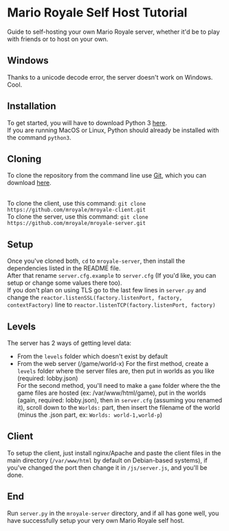 # Mario Royale Self Host Tutorial
Guide to self-hosting your own Mario Royale server, whether it'd be to play with friends or to host on your own.

## Windows
Thanks to a unicode decode error, the server doesn't work on Windows. Cool.

## Installation
To get started, you will have to download Python 3 [here](https://www.python.org/downloads/).<br>
If you are running MacOS or Linux, Python should already be installed with the command `python3`.

## Cloning
To clone the repository from the command line use [Git](https://git-scm.com/), which you can download [here](https://git-scm.com/downloads).<br><br>

To clone the client, use this command: `git clone https://github.com/mroyale/mroyale-client.git`<br>
To clone the server, use this command: `git clone https://github.com/mroyale/mroyale-server.git`

## Setup
Once you've cloned both, `cd` to `mroyale-server`, then install the dependencies listed in the README file.<br>
After that rename `server.cfg.example` to `server.cfg` (If you'd like, you can setup or change some values there too).<br>
If you don't plan on using TLS go to the last few lines in `server.py` and change the `reactor.listenSSL(factory.listenPort, factory, contextFactory)` line to `reactor.listenTCP(factory.listenPort, factory)`

## Levels
The server has 2 ways of getting level data:
- From the `levels` folder which doesn't exist by default
- From the web server (/game/world-x)
For the first method, create a `levels` folder where the server files are, then put in worlds as you like (required: lobby.json)<br>
For the second method, you'll need to make a `game` folder where the the game files are hosted (ex: /var/www/html/game), put in the worlds (again, required: lobby.json), then in `server.cfg` (assuming you renamed it), scroll down to the `Worlds:` part, then insert the filename of the world (minus the .json part, ex: `Worlds: world-1,world-p`)

## Client
To setup the client, just install nginx/Apache and paste the client files in the main directory (`/var/www/html` by default on Debian-based systems), if you've changed the port then change it in `/js/server.js`, and you'll be done.

## End
Run `server.py` in the `mroyale-server` directory, and if all has gone well, you have successfully setup your very own Mario Royale self host.
